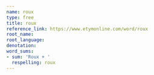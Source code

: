 ```yaml
---
name: roux
type: free
title: roux
reference_link: https://www.etymonline.com/word/roux
root_name: 
root_language: 
denotation: 
word_sums:
- sum: 'Roux + '
  respelling: roux
---
```

